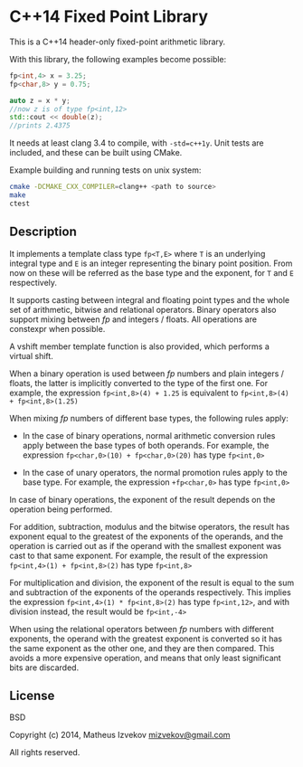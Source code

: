 C++14 Fixed Point Library
=========================

This is a C++14 header-only fixed-point arithmetic library.

With this library, the following examples become possible:

```c++
fp<int,4> x = 3.25;
fp<char,8> y = 0.75;

auto z = x * y;
//now z is of type fp<int,12>
std::cout << double(z);
//prints 2.4375
```

It needs at least clang 3.4 to compile, with `-std=c++1y`.
Unit tests are included, and these can be built using CMake.

Example building and running tests on unix system:
```sh
cmake -DCMAKE_CXX_COMPILER=clang++ <path to source>
make
ctest
```

Description
------------------

It implements a template class type `fp<T,E>` where `T` is an underlying
integral type and `E` is an integer representing the binary point position.
From now on these will be referred as the base type and the exponent,
for `T` and `E` respectively.

It supports casting between integral and floating point types
and the whole set of arithmetic, bitwise and relational operators.
Binary operators also support mixing between *fp* and integers / floats.
All operations are constexpr when possible.

A vshift member template function is also provided, which performs a virtual
shift.

When a binary operation is used between *fp* numbers and
plain integers / floats, the latter is implicitly converted to the type
of the first one.
For example, the expression `fp<int,8>(4) + 1.25` is equivalent
to `fp<int,8>(4) + fp<int,8>(1.25)`

When mixing *fp* numbers of different base types, the following rules apply:

* In the case of binary operations, normal arithmetic conversion rules
apply between the base types of both operands. For example, the expression
`fp<char,0>(10) + fp<char,0>(20)` has type `fp<int,0>`

* In the case of unary operators, the normal promotion rules apply to the
base type. For example, the expression `+fp<char,0>` has type `fp<int,0>`

In case of binary operations, the exponent of the result depends on the
operation being performed.

For addition, subtraction, modulus and the bitwise operators, the result has
exponent equal to the greatest of the exponents of the operands, and the
operation is carried out as if the operand with the smallest exponent was
cast to that same exponent. For example, the result of the expression 
`fp<int,4>(1) + fp<int,8>(2)` has type `fp<int,8>`

For multiplication and division, the exponent of the result is equal to the
sum and subtraction of the exponents of the operands respectively.
This implies the expression `fp<int,4>(1) * fp<int,8>(2)` has type
`fp<int,12>`, and with division instead, the result would be `fp<int,-4>`

When using the relational operators between *fp* numbers with different
exponents, the operand with the greatest exponent is converted so it has the
same exponent as the other one, and they are then compared.
This avoids a more expensive operation, and means that only least
significant bits are discarded.

License
-------

BSD

Copyright (c) 2014, Matheus Izvekov <mizvekov@gmail.com>

All rights reserved.
